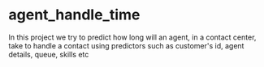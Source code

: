 # agent_handle_time
In this project we try to predict how long will an agent, in a contact center, take to handle a contact using predictors such as customer's id, agent details, queue, skills etc
